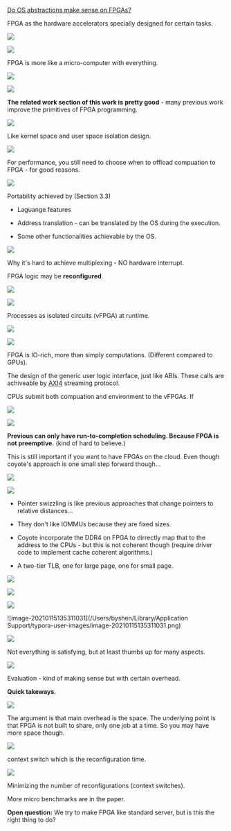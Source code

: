  [Do OS abstractions make sense on FPGAs?](https://www.usenix.org/conference/osdi20/presentation/roscoe)



FPGA as the hardware accelerators specially designed for certain tasks.



![](https://raw.githubusercontent.com/byshen/picrepo/master/20210115130819.png)





![](https://raw.githubusercontent.com/byshen/picrepo/master/20210115131321.png)

FPGA is more like a micro-computer with everything.



![](https://raw.githubusercontent.com/byshen/picrepo/master/20210115131658.png)

![](https://raw.githubusercontent.com/byshen/picrepo/master/20210115131724.png)



**The related work section of this work is** **pretty good** - many previous work improve the primitives of FPGA programming.



![](https://raw.githubusercontent.com/byshen/picrepo/master/20210115132029.png)



Like kernel space and user space isolation design.



![](https://raw.githubusercontent.com/byshen/picrepo/master/20210115132216.png)

For performance, you still need to choose when to offload compuation to FPGA - for good reasons.



![](https://raw.githubusercontent.com/byshen/picrepo/master/20210115132435.png)

Portability achieved by (Section 3.3)

- Laguange features

- Address translation - can be translated by the OS during the execution.

- Some other functionalities achievable by the OS.

  

![](https://raw.githubusercontent.com/byshen/picrepo/master/20210115132902.png)

Why it's hard to achieve multiplexing - NO hardware interrupt. 

FPGA logic may be **reconfigured**.



![](https://raw.githubusercontent.com/byshen/picrepo/master/20210115133109.png)



![](https://raw.githubusercontent.com/byshen/picrepo/master/image-20210115133216214.png)





Processes as isolated circuits (vFPGA) at runtime.

![](https://raw.githubusercontent.com/byshen/picrepo/master/20210115133431.png)



![](https://raw.githubusercontent.com/byshen/picrepo/master/20210115133517.png)

FPGA is IO-rich, more than simply computations. (Different compared to GPUs).

The design of the generic user logic interface, just like ABIs. These calls are achiveable by [AXI4](https://developer.arm.com/documentation/ihi0051/a/Introduction/About-the-AXI4-Stream-protocol) streaming protocol.

CPUs submit both compuation and environment to the vFPGAs. If 

![](https://raw.githubusercontent.com/byshen/picrepo/master/20210115133714.png)

![](https://raw.githubusercontent.com/byshen/picrepo/master/20210115134002.png)

**Previous can only have run-to-completion scheduling. Because FPGA is not preemptive.** (kind of hard to believe.)

This is still important if you want to have FPGAs on the cloud. Even though coyote's approach is one small step forward though...



![](https://raw.githubusercontent.com/byshen/picrepo/master/20210115134208.png)

![](https://raw.githubusercontent.com/byshen/picrepo/master/20210115134346.png)

- Pointer swizzling is like previous approaches that change pointers to relative distances...

- They don't like IOMMUs because they are fixed sizes.
- Coyote incorporate the DDR4 on FPGA to dirrectly map that to the address to the CPUs - but this is not coherent though (require driver code to implement cache coherent algorithms.)
- A two-tier TLB, one for large page, one for small page.

![](https://raw.githubusercontent.com/byshen/picrepo/master/20210115134902.png)

![](https://raw.githubusercontent.com/byshen/picrepo/master/20210115135151.png)

![](https://raw.githubusercontent.com/byshen/picrepo/master/20210115135213.png)

![image-20210115135311031](/Users/byshen/Library/Application Support/typora-user-images/image-20210115135311031.png)

![](https://raw.githubusercontent.com/byshen/picrepo/master/20210115135348.png)

Not everything is satisfying, but at least thumbs up for many aspects.





![](https://raw.githubusercontent.com/byshen/picrepo/master/20210115135548.png)

Evaluation - kind of making sense but with certain overhead.

**Quick takeways.**

![](https://raw.githubusercontent.com/byshen/picrepo/master/20210115135740.png)

The argument is that main overhead is the space. The underlying point is that FPGA is not built to share, only one job at a time. So you may have more space though.





![](https://raw.githubusercontent.com/byshen/picrepo/master/20210115135922.png)

context switch which is the reconfiguration time.



![](https://raw.githubusercontent.com/byshen/picrepo/master/20210115140003.png)

Minimizing the number of reconfigurations (context switches).



More micro benchmarks are in the paper.



**Open question:** We try to make FPGA like standard server, but is this the right thing to do? 

